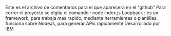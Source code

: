 Este es el archivo de comentarios para el que aparecera en el "github"
Para correr el proyecto se digita el comando : node index.js 
Loopback : es un framework, para trabaja mas rapido, mediante herramientas o plantillas. funciona sobre NodeJs, para generar APis rapidamente
Desarrollado por IBM